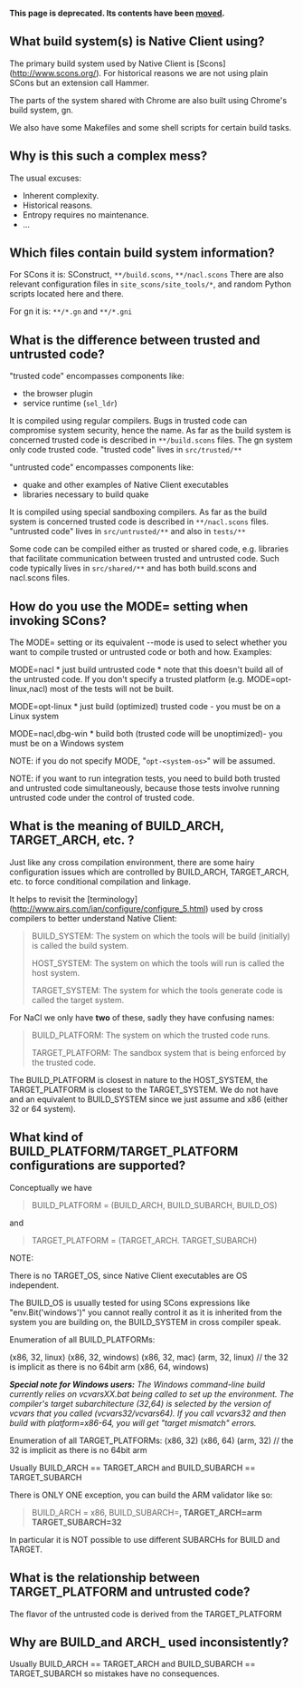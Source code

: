 **This page is deprecated.  Its contents have been [moved](https://www.chromium.org/nativeclient/how-tos/build-tcb).**

## What build system(s) is Native Client using?

The primary build system used by Native Client is [Scons]
(http://www.scons.org/). For historical reasons we are not using plain SCons but
an extension call Hammer.

The parts of the system shared with Chrome are also built using Chrome's build
system, gn.

We also have some Makefiles and some shell scripts for certain build tasks.

## Why is this such a complex mess?

The usual excuses:

*   Inherent complexity.
*   Historical reasons.
*   Entropy requires no maintenance.
*   ...

## Which files contain build system information?

For SCons it is: SConstruct, `**/build.scons`, `**/nacl.scons` There are also
relevant configuration files in `site_scons/site_tools/*`, and random Python
scripts located here and there.

For gn it is: `**/*.gn` and `**/*.gni`

## What is the difference between trusted and untrusted code?

"trusted code" encompasses components like:
* the browser plugin
* service runtime (`sel_ldr`)

It is compiled using regular compilers. Bugs in trusted code can compromise
system security, hence the name. As far as the build system is concerned
trusted code is described in `**/build.scons` files. The gn system only code
trusted code. "trusted code" lives in `src/trusted/**`

"untrusted code" encompasses components like:
* quake and other examples of Native Client executables
* libraries necessary to build quake

It is compiled using special sandboxing compilers. As far as the build system is
concerned trusted code is described in `**/nacl.scons` files. "untrusted code"
lives in `src/untrusted/**` and also in `tests/**`

Some code can be compiled either as trusted or shared code, e.g. libraries that
facilitate communication between trusted and untrusted code. Such code typically
lives in `src/shared/**` and has both build.scons and nacl.scons files.

## How do you use the  MODE= setting when invoking SCons?

The MODE= setting or its equivalent --mode is used to select whether you want to
compile trusted or untrusted code or both and how. Examples:

MODE=nacl * just build untrusted code * note that this doesn't build all of the
untrusted code. If you don't specify a trusted platform (e.g.
MODE=opt-linux,nacl) most of the tests will not be built.

MODE=opt-linux * just build (optimized) trusted code - you must be on a Linux
system

MODE=nacl,dbg-win * build both (trusted code will be unoptimized)- you must be
on a Windows system

NOTE: if you do not specify MODE, "`opt-<system-os>`" will be assumed.

NOTE: if you want to run integration tests, you need to build both trusted and
untrusted code simultaneously, because those tests involve running untrusted
code under the control of trusted code.

## What is the meaning of BUILD\_ARCH, TARGET\_ARCH, etc.  ?

Just like any cross compilation environment, there are some hairy configuration
issues which are controlled by BUILD\_ARCH, TARGET\_ARCH, etc. to force
conditional compilation and linkage.

It helps to revisit the [terminology]
(http://www.airs.com/ian/configure/configure_5.html) used by cross compilers to
better understand Native Client:

> BUILD\_SYSTEM: The system on which the tools will be build (initially) is
> called the build system.
>
> HOST\_SYSTEM: The system on which the tools will run is called the host
> system.
>
> TARGET\_SYSTEM: The system for which the tools generate code is called the
> target system.

For NaCl we only have **two** of these, sadly they have confusing names:

> BUILD\_PLATFORM: The system on which the trusted code runs.
>
> TARGET\_PLATFORM: The sandbox system that is being enforced by the trusted
> code.

The BUILD\_PLATFORM is closest in nature to the HOST\_SYSTEM, the
TARGET\_PLATFORM is closest to the TARGET\_SYSTEM. We do not have and an
equivalent to BUILD\_SYSTEM since we just assume and x86 (either 32 or 64
system).

## What kind of BUILD\_PLATFORM/TARGET\_PLATFORM  configurations are supported?

Conceptually we have

> BUILD\_PLATFORM = (BUILD\_ARCH, BUILD\_SUBARCH, BUILD\_OS)

and

> TARGET\_PLATFORM = (TARGET\_ARCH. TARGET\_SUBARCH)

NOTE:

There is no TARGET\_OS, since Native Client executables are OS independent.

The BUILD\_OS is usually tested for using SCons expressions like
"env.Bit('windows')" you cannot really control it as it is inherited from the
system you are building on, the BUILD\_SYSTEM in cross compiler speak.

Enumeration of all BUILD\_PLATFORMs:

(x86, 32, linux) (x86, 32, windows) (x86, 32, mac) (arm, 32, linux) // the 32 is
implicit as there is no 64bit arm (x86, 64, windows)

_**Special note for Windows users:** The Windows command-line build currently
relies on vcvarsXX.bat being called to set up the environment. The compiler's
target subarchitecture (32,64) is selected by the version of vcvars that you
called (vcvars32/vcvars64). If you call vcvars32 and then build with
platform=x86-64, you will get "target mismatch" errors._

Enumeration of all TARGET\_PLATFORMs: (x86, 32) (x86, 64) (arm, 32) // the 32 is
implicit as there is no 64bit arm

Usually BUILD\_ARCH == TARGET\_ARCH and BUILD\_SUBARCH == TARGET\_SUBARCH

There is ONLY ONE exception, you can build the ARM validator like so:

> BUILD\_ARCH = x86, BUILD\_SUBARCH=**, TARGET\_ARCH=arm TARGET\_SUBARCH=32**

In particular it is NOT possible to use different SUBARCHs for BUILD and TARGET.

## What is the relationship between TARGET\_PLATFORM and untrusted code?

The flavor of the untrusted code is derived from the TARGET\_PLATFORM

## Why are BUILD_and ARCH_ used inconsistently?

Usually BUILD\_ARCH == TARGET\_ARCH and BUILD\_SUBARCH == TARGET\_SUBARCH so
mistakes have no consequences.

